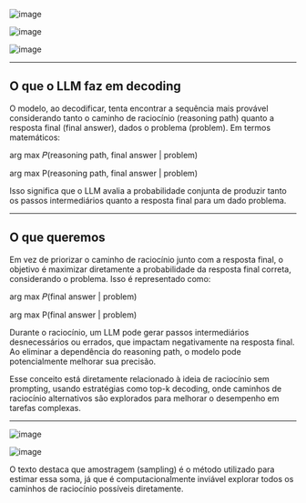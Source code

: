 ![image](https://github.com/user-attachments/assets/016abac0-40cf-4d0f-ad73-d21986b7dc27)

![image](https://github.com/user-attachments/assets/90769ff2-0680-48e2-a2ae-1596991e5815)

![image](https://github.com/user-attachments/assets/c1746247-719c-4d73-90e3-afe7f602a2d0)

---
## O que o LLM faz em decoding

O modelo, ao decodificar, tenta encontrar a sequência mais provável considerando tanto o caminho de raciocínio (reasoning path)
quanto a resposta final (final answer), dados o problema (problem). Em termos matemáticos:

arg max 𝑃(reasoning path, final answer | problem)

arg max P(reasoning path, final answer | problem)

Isso significa que o LLM avalia a probabilidade conjunta de produzir tanto os passos intermediários quanto a resposta final
para um dado problema.

---
## O que queremos

Em vez de priorizar o caminho de raciocínio junto com a resposta final, o objetivo é maximizar diretamente a probabilidade
da resposta final correta, considerando o problema. Isso é representado como:

arg max 𝑃(final answer | problem)

arg max P(final answer | problem)

Durante o raciocínio, um LLM pode gerar passos intermediários desnecessários ou errados,
que impactam negativamente na resposta final.
Ao eliminar a dependência do reasoning path, o modelo pode potencialmente melhorar sua precisão.

Esse conceito está diretamente relacionado à ideia de raciocínio sem prompting, usando estratégias como top-k decoding,
onde caminhos de raciocínio alternativos são explorados para melhorar o desempenho em tarefas complexas.

---
![image](https://github.com/user-attachments/assets/74172358-7809-4283-95f4-d595c9049a1b)

![image](https://github.com/user-attachments/assets/4f9b76ba-0cdc-4438-9f61-0aa2685e0586)

O texto destaca que amostragem (sampling) é o método utilizado para estimar essa soma,
já que é computacionalmente inviável explorar todos os caminhos de raciocínio possíveis diretamente.
